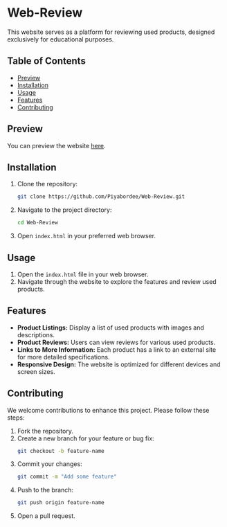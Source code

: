 # Web-Review

This website serves as a platform for reviewing used products, designed exclusively for educational purposes.

## Table of Contents
- [Preview](#preview)
- [Installation](#installation)
- [Usage](#usage)
- [Features](#features)
- [Contributing](#contributing)

## Preview

You can preview the website [here](https://htmlpreview.github.io/?https://github.com/piyabordee/Web-Review/blob/main/index.html).

## Installation

1. Clone the repository:
   ```bash
   git clone https://github.com/Piyabordee/Web-Review.git
   ```
2. Navigate to the project directory:
   ```bash
   cd Web-Review
   ```
3. Open `index.html` in your preferred web browser.

## Usage

1. Open the `index.html` file in your web browser.
2. Navigate through the website to explore the features and review used products.

## Features

- **Product Listings:** Display a list of used products with images and descriptions.
- **Product Reviews:** Users can view reviews for various used products.
- **Links to More Information:** Each product has a link to an external site for more detailed specifications.
- **Responsive Design:** The website is optimized for different devices and screen sizes.

## Contributing

We welcome contributions to enhance this project. Please follow these steps:

1. Fork the repository.
2. Create a new branch for your feature or bug fix:
   ```bash
   git checkout -b feature-name
   ```
3. Commit your changes:
   ```bash
   git commit -m "Add some feature"
   ```
4. Push to the branch:
   ```bash
   git push origin feature-name
   ```
5. Open a pull request.
